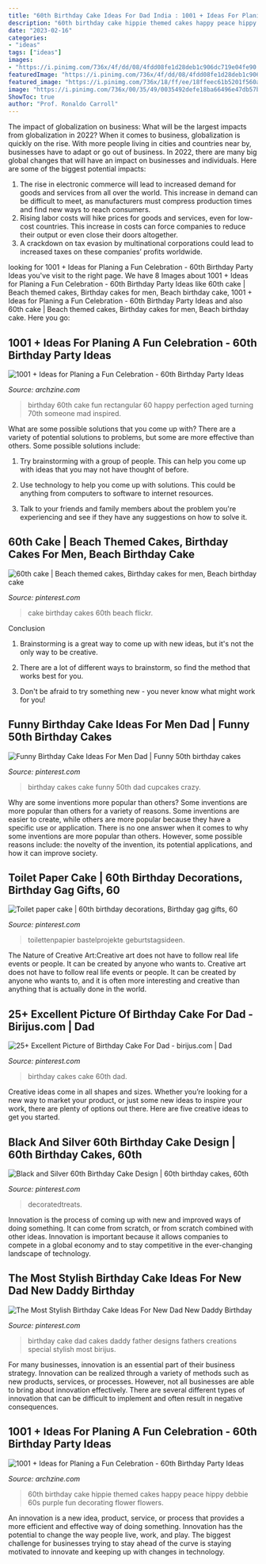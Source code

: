 ```yaml
---
title: "60th Birthday Cake Ideas For Dad India : 1001 + Ideas For Planing A Fun Celebration"
description: "60th birthday cake hippie themed cakes happy peace hippy debbie 60s purple fun decorating flower flowers"
date: "2023-02-16"
categories:
- "ideas"
tags: ["ideas"]
images:
- "https://i.pinimg.com/736x/4f/dd/08/4fdd08fe1d28deb1c906dc719e04fe90.jpg"
featuredImage: "https://i.pinimg.com/736x/4f/dd/08/4fdd08fe1d28deb1c906dc719e04fe90.jpg"
featured_image: "https://i.pinimg.com/736x/18/ff/ee/18ffeec61b5201f560a68bc49bc55ef8--birthday-cakes-for-men-birthday-cupcakes.jpg"
image: "https://i.pinimg.com/736x/00/35/49/0035492defe18ba66496e47db57b702c.jpg"
ShowToc: true
author: "Prof. Ronaldo Carroll"
---
```



The impact of globalization on business: What will be the largest impacts from globalization in 2022?
When it comes to business, globalization is quickly on the rise. With more people living in cities and countries near by, businesses have to adapt or go out of business. In 2022, there are many big global changes that will have an impact on businesses and individuals. Here are some of the biggest potential impacts: 
1) The rise in electronic commerce will lead to increased demand for goods and services from all over the world. This increase in demand can be difficult to meet, as manufacturers must compress production times and find new ways to reach consumers. 
2) Rising labor costs will hike prices for goods and services, even for low-cost countries. This increase in costs can force companies to reduce their output or even close their doors altogether. 
3) A crackdown on tax evasion by multinational corporations could lead to increased taxes on these companies’ profits worldwide.

	

		
looking for 1001 + Ideas for Planing a Fun Celebration - 60th Birthday Party Ideas you've visit to the right page. We have 8 Images about 1001 + Ideas for Planing a Fun Celebration - 60th Birthday Party Ideas like 60th cake | Beach themed cakes, Birthday cakes for men, Beach birthday cake, 1001 + Ideas for Planing a Fun Celebration - 60th Birthday Party Ideas and also 60th cake | Beach themed cakes, Birthday cakes for men, Beach birthday cake. Here you go:
		
    
## 1001 + Ideas For Planing A Fun Celebration - 60th Birthday Party Ideas

<img loading=lazy src="http://archzine.com/wp-content/uploads/2018/07/whiskey-rectangular-cake-in-black-with-white-writing-made-to-look-like-a-bottle-s-label-old-no-brand-happy-60th-birthday-adam-aged-to-perfection.jpg" onerror="this.onerror=null;this.src='https://tse1.mm.bing.net/th?id=OIP.NyclTMVQDPne36C4SOPaAQHaJ3&amp;pid=15.1';" alt="1001 + Ideas for Planing a Fun Celebration - 60th Birthday Party Ideas">

_Source: archzine.com_

>birthday 60th cake fun rectangular 60 happy perfection aged turning 70th someone mad inspired. 

	

What are some possible solutions that you come up with?
There are a variety of potential solutions to problems, but some are more effective than others. Some possible solutions include:
1. Try brainstorming with a group of people. This can help you come up with ideas that you may not have thought of before.

2. Use technology to help you come up with solutions. This could be anything from computers to software to internet resources.

3. Talk to your friends and family members about the problem you're experiencing and see if they have any suggestions on how to solve it.

    
## 60th Cake | Beach Themed Cakes, Birthday Cakes For Men, Beach Birthday Cake

<img loading=lazy src="https://i.pinimg.com/736x/00/35/49/0035492defe18ba66496e47db57b702c.jpg" onerror="this.onerror=null;this.src='https://tse1.mm.bing.net/th?id=OIP.rPQkBTB0S6MLr7atrJB8QQHaIC&amp;pid=15.1';" alt="60th cake | Beach themed cakes, Birthday cakes for men, Beach birthday cake">

_Source: pinterest.com_

>cake birthday cakes 60th beach flickr. 

	

Conclusion
1. Brainstorming is a great way to come up with new ideas, but it's not the only way to be creative.
2. There are a lot of different ways to brainstorm, so find the method that works best for you.

3. Don't be afraid to try something new - you never know what might work for you!

    
## Funny Birthday Cake Ideas For Men Dad | Funny 50th Birthday Cakes

<img loading=lazy src="https://i.pinimg.com/736x/18/ff/ee/18ffeec61b5201f560a68bc49bc55ef8--birthday-cakes-for-men-birthday-cupcakes.jpg" onerror="this.onerror=null;this.src='https://tse1.mm.bing.net/th?id=OIP.dS6bn1l4PVWzlPg9htYTJQHaGG&amp;pid=15.1';" alt="Funny Birthday Cake Ideas For Men Dad | Funny 50th birthday cakes">

_Source: pinterest.com_

>birthday cakes cake funny 50th dad cupcakes crazy. 

	

Why are some inventions more popular than others?
Some inventions are more popular than others for a variety of reasons. Some inventions are easier to create, while others are more popular because they have a specific use or application. There is no one answer when it comes to why some inventions are more popular than others. However, some possible reasons include: the novelty of the invention, its potential applications, and how it can improve society.

    
## Toilet Paper Cake | 60th Birthday Decorations, Birthday Gag Gifts, 60

<img loading=lazy src="https://i.pinimg.com/originals/0f/35/b9/0f35b947e3d757ca974b102786d24bce.jpg" onerror="this.onerror=null;this.src='https://tse4.mm.bing.net/th?id=OIP.X4RnGxMb_EdbXQdBPpO8IQHaJ4&amp;pid=15.1';" alt="Toilet paper cake | 60th birthday decorations, Birthday gag gifts, 60">

_Source: pinterest.com_

>toilettenpapier bastelprojekte geburtstagsideen. 

	

The Nature of Creative Art:Creative art does not have to follow real life events or people. It can be created by anyone who wants to.
Creative art does not have to follow real life events or people. It can be created by anyone who wants to, and it is often more interesting and creative than anything that is actually done in the world.

    
## 25+ Excellent Picture Of Birthday Cake For Dad - Birijus.com | Dad

<img loading=lazy src="https://i.pinimg.com/736x/4f/dd/08/4fdd08fe1d28deb1c906dc719e04fe90.jpg" onerror="this.onerror=null;this.src='https://tse2.mm.bing.net/th?id=OIP.BAs_eAb1xZnznZ39EnwUbgHaKy&amp;pid=15.1';" alt="25+ Excellent Picture of Birthday Cake For Dad - birijus.com | Dad">

_Source: pinterest.com_

>birthday cakes cake 60th dad. 

	

Creative ideas come in all shapes and sizes. Whether you’re looking for a new way to market your product, or just some new ideas to inspire your work, there are plenty of options out there. Here are five creative ideas to get you started.

    
## Black And Silver 60th Birthday Cake Design | 60th Birthday Cakes, 60th

<img loading=lazy src="https://i.pinimg.com/originals/12/24/f1/1224f13626260f6b57bb8a125b687ce6.jpg" onerror="this.onerror=null;this.src='https://tse2.mm.bing.net/th?id=OIP.5FYu_4cb_IakSzdbNsnLLwHaLH&amp;pid=15.1';" alt="Black and Silver 60th Birthday Cake Design | 60th birthday cakes, 60th">

_Source: pinterest.com_

>decoratedtreats. 

	

Innovation is the process of coming up with new and improved ways of doing something. It can come from scratch, or from scratch combined with other ideas. Innovation is important because it allows companies to compete in a global economy and to stay competitive in the ever-changing landscape of technology.

    
## The Most Stylish Birthday Cake Ideas For New Dad New Daddy Birthday

<img loading=lazy src="https://i.pinimg.com/736x/3f/15/63/3f1563284d6557d7b37666359820087e.jpg" onerror="this.onerror=null;this.src='https://tse3.mm.bing.net/th?id=OIP.ogHLNWDaBwKrO6zHykLQjQHaIn&amp;pid=15.1';" alt="The Most Stylish Birthday Cake Ideas For New Dad New Daddy Birthday">

_Source: pinterest.com_

>birthday cake dad cakes daddy father designs fathers creations special stylish most birijus. 

	

For many businesses, innovation is an essential part of their business strategy. Innovation can be realized through a variety of methods such as new products, services, or processes. However, not all businesses are able to bring about innovation effectively. There are several different types of innovation that can be difficult to implement and often result in negative consequences.

    
## 1001 + Ideas For Planing A Fun Celebration - 60th Birthday Party Ideas

<img loading=lazy src="http://archzine.com/wp-content/uploads/2018/07/peace-signs-and-small-hearts-on-wires-decorating-a-two-layered-cake-in-pink-and-violet-covered-with-multicolored-shapes-and-the-words-happy-60th-birthday-debbie-on-a-dark-purple-surface.jpg" onerror="this.onerror=null;this.src='https://tse3.mm.bing.net/th?id=OIP.O3tozyB6m4nzmLefVdhH3AHaJ6&amp;pid=15.1';" alt="1001 + Ideas for Planing a Fun Celebration - 60th Birthday Party Ideas">

_Source: archzine.com_

>60th birthday cake hippie themed cakes happy peace hippy debbie 60s purple fun decorating flower flowers. 

	

An innovation is a new idea, product, service, or process that provides a more efficient and effective way of doing something. Innovation has the potential to change the way people live, work, and play. The biggest challenge for businesses trying to stay ahead of the curve is staying motivated to innovate and keeping up with changes in technology.

